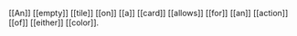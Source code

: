 [[An]] [[empty]] [[tile]] [[on]] [[a]] [[card]] [[allows]] [[for]] [[an]] [[action]] [[of]] [[either]] [[color]].